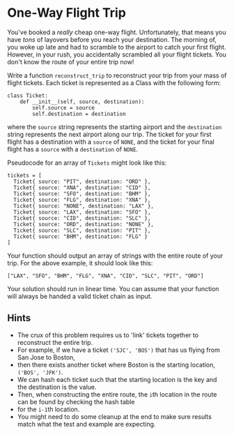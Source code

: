 # One-Way Flight Trip

You've booked a _really_ cheap one-way flight. 
Unfortunately, that means you have _tons_ of layovers before you reach your destination. 
The morning of, you woke up late and had to scramble to the airport to catch your first flight. 
However, in your rush, you accidentally scrambled all your flight tickets. 
You don't know the route of your entire trip now!

Write a function `reconstruct_trip` to reconstruct your trip from your mass of flight tickets. 
Each ticket is represented as a Class with the following form:
```
class Ticket:
    def __init__(self, source, destination):
        self.source = source
        self.destination = destination
```
where the `source` string represents the starting airport and the `destination` string represents the next airport along our trip. 
The ticket for your first flight has a destination with a `source` of `NONE`, 
and the ticket for your final flight has a `source` with a `destination` of `NONE`. 

Pseudocode for an array of `Tickets` might look like this:
```
tickets = [
  Ticket{ source: "PIT", destination: "ORD" },
  Ticket{ source: "XNA", destination: "CID" },
  Ticket{ source: "SFO", destination: "BHM" },
  Ticket{ source: "FLG", destination: "XNA" },
  Ticket{ source: "NONE", destination: "LAX" },
  Ticket{ source: "LAX", destination: "SFO" },
  Ticket{ source: "CID", destination: "SLC" },
  Ticket{ source: "ORD", destination: "NONE" },
  Ticket{ source: "SLC", destination: "PIT" },
  Ticket{ source: "BHM", destination: "FLG" }
]
```

Your function should output an array of strings with the entire route of your trip. 
For the above example, it should look like this:
```
["LAX", "SFO", "BHM", "FLG", "XNA", "CID", "SLC", "PIT", "ORD"]
```

Your solution should run in linear time. You can assume that your function will always be handed a valid ticket chain as input. 

## Hints

* The crux of this problem requires us to 'link' tickets together to reconstruct the entire trip. 
* For example, if we have a ticket `('SJC', 'BOS')` that has us flying from San Jose to Boston, 
* then there exists another ticket where Boston is the starting location, `('BOS', 'JFK')`. 
* We can hash each ticket such that the starting location is the key and the destination is the value. 
* Then, when constructing the entire route, the `i`th location in the route can be found by checking the hash table 
* for the `i-1`th location.
* You might need to do some cleanup at the end to make sure results match what the test and example are expecting.
